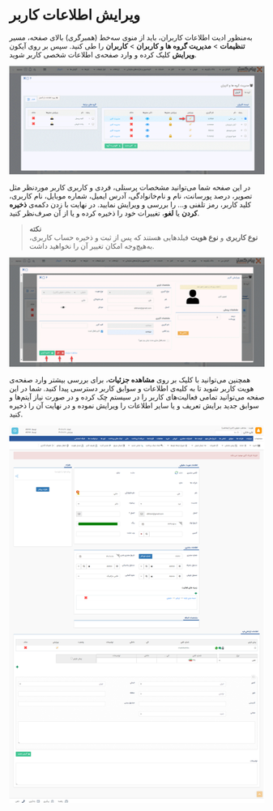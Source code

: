 # ویرایش اطلاعات کاربر

به‌منظور ادیت اطلاعات کاربران، باید از منوی سه‌خط (همبرگری) بالای صفحه، مسیر **تنظیمات** > **مدیریت گروه ها و کاربران** > **کاربران** را طی کنید. سپس بر روی آیکون **ویرایش** کلیک کرده و وارد صفحه‌ی اطلاعات شخصی کاربر شوید.

![ادیت اطلاعات کاربر](./Images/EditUserInformation.png)

در این صفحه شما می‌توانید مشخصات پرسنلی، فردی و کاربری کاربر موردنظر مثل تصویر، درصد پورسانت، نام و نام‌خانوادگی، آدرس ایمیل، شماره موبایل، نام کاربری، کلید کاربر، رمز تلفنی و... را بررسی و ویرایش نمایید. در نهایت با زدن دکمه‌ی **ذخیره کردن** یا **لغو**، تغییرات خود را ذخیره کرده و یا از آن صرف‌نظر کنید.<br>
> **نکته**<br>
**نوع کاربری** و **نوع هویت** فیلدهایی هستند که پس از ثبت و ذخیره حساب کاربری، به‌هیچ‌وجه امکان تغییر آن را نخواهید داشت.<br> 

![صفحه اطلاعات شخصی کاربر](./Images/User'sPersonalInformationPage.png)

همچنین می‌توانید با کلیک بر روی **مشاهده جزئیات**، برای بررسی بیشتر وارد صفحه‌ی هویت کاربر شوید تا به کلیه‌ی اطلاعات و سوابق کاربر دسترسی پیدا کنید. شما در این صفحه می‌توانید تمامی فعالیت‌های کاربر را در سیستم چک کرده و در صورت نیاز آیتم‌ها و سوابق جدید برایش تعریف و یا سایر اطلاعات را ویرایش نموده و در نهایت آن را ذخیره کنید.

![صفحه هویت کاربر](./Images/UserIdentityPage.png)
